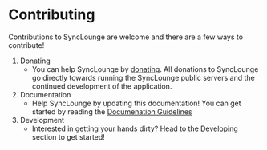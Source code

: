 
# Contributing

Contributions to SyncLounge are welcome and there are a few ways to contribute!

1. Donating
    - You can help SyncLounge by [donating](/contributing/donating/). All donations to SyncLounge go directly towards running the SyncLounge public servers and the continued development of the application.
1. Documentation
    - Help SyncLounge by updating this documentation! You can get started by reading the [Documenation Guidelines](/contributing/documentation-guidelines/)
1. Development
    - Interested in getting your hands dirty? Head to the [Developing](/contributing/developing/) section to get started!
